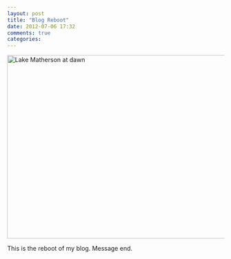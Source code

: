 ```yaml
---
layout: post
title: "Blog Reboot"
date: 2012-07-06 17:32
comments: true
categories:
---
```


<a class="img-center" href="http://www.flickr.com/photos/eoin_p_kelly/3884770621/" title="Lake Matherson at dawn by Eoin Kelly, on Flickr"><img src="http://farm3.staticflickr.com/2446/3884770621_1b8e1fb657_z.jpg" width="640" height="425" alt="Lake Matherson at dawn"></a>

This is the reboot of my blog. Message end.